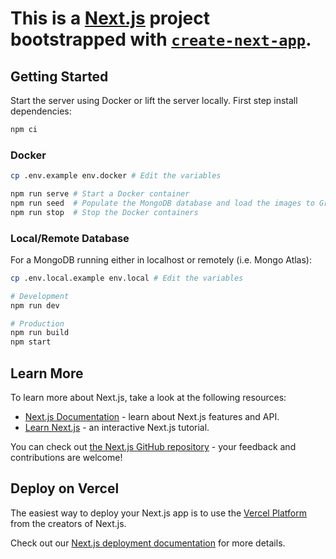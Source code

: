 # This is a [Next.js](https://nextjs.org/) project bootstrapped with [`create-next-app`](https://github.com/vercel/next.js/tree/canary/packages/create-next-app).

## Getting Started

Start the server using Docker or lift the server locally. First step install dependencies:

```bash
npm ci
```

### Docker

```bash
cp .env.example env.docker # Edit the variables

npm run serve # Start a Docker container
npm run seed  # Populate the MongoDB database and load the images to GridFS
npm run stop  # Stop the Docker containers
```

### Local/Remote Database

For a MongoDB running either in localhost or remotely (i.e. Mongo Atlas):

```bash
cp .env.local.example env.local # Edit the variables

# Development
npm run dev

# Production
npm run build
npm start
```

## Learn More

To learn more about Next.js, take a look at the following resources:

- [Next.js Documentation](https://nextjs.org/docs) - learn about Next.js features and API.
- [Learn Next.js](https://nextjs.org/learn) - an interactive Next.js tutorial.

You can check out [the Next.js GitHub repository](https://github.com/vercel/next.js/) - your feedback and contributions are welcome!

## Deploy on Vercel

The easiest way to deploy your Next.js app is to use the [Vercel Platform](https://vercel.com/new?utm_medium=default-template&filter=next.js&utm_source=create-next-app&utm_campaign=create-next-app-readme) from the creators of Next.js.

Check out our [Next.js deployment documentation](https://nextjs.org/docs/deployment) for more details.
